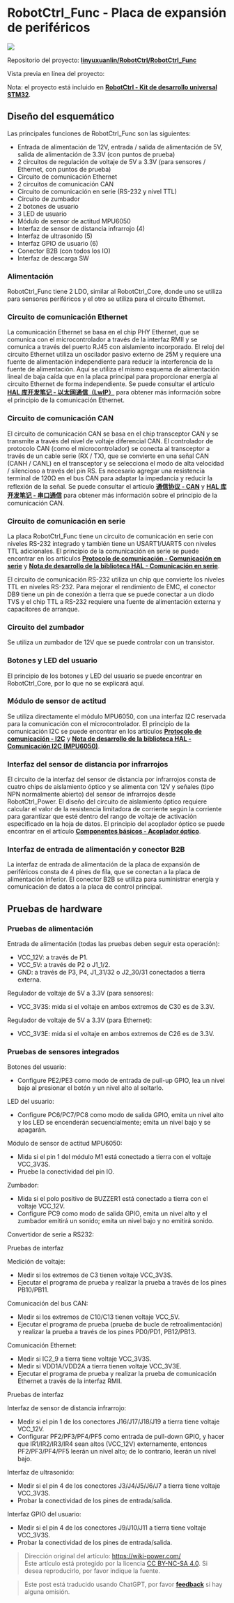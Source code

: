 # RobotCtrl_Func - Placa de expansión de periféricos

![](https://wiki-media-1253965369.cos.ap-guangzhou.myqcloud.com/img/20220527113505.png)

Repositorio del proyecto: [**linyuxuanlin/RobotCtrl/RobotCtrl_Func**](https://github.com/linyuxuanlin/RobotCtrl/tree/main/RobotCtrl_MultiBoard_Project/RobotCtrl_Func)

Vista previa en línea del proyecto:

<div class="altium-iframe-viewer">
  <div
    class="altium-ecad-viewer"
    data-project-src="https://github.com/linyuxuanlin/RobotCtrl/raw/main/RobotCtrl_MultiBoard_Project/RobotCtrl_Func_V0.8B.zip"
  ></div>
</div>

Nota: el proyecto está incluido en [**RobotCtrl - Kit de desarrollo universal STM32**](https://wiki-power.com/es/RobotCtrl-STM32%E9%80%9A%E7%94%A8%E5%BC%80%E5%8F%91%E5%A5%97%E4%BB%B6).

## Diseño del esquemático

Las principales funciones de RobotCtrl_Func son las siguientes:

- Entrada de alimentación de 12V, entrada / salida de alimentación de 5V, salida de alimentación de 3.3V (con puntos de prueba)
- 2 circuitos de regulación de voltaje de 5V a 3.3V (para sensores / Ethernet, con puntos de prueba)
- Circuito de comunicación Ethernet
- 2 circuitos de comunicación CAN
- Circuito de comunicación en serie (RS-232 y nivel TTL)
- Circuito de zumbador
- 2 botones de usuario
- 3 LED de usuario
- Módulo de sensor de actitud MPU6050
- Interfaz de sensor de distancia infrarrojo (4)
- Interfaz de ultrasonido (5)
- Interfaz GPIO de usuario (6)
- Conector B2B (con todos los IO)
- Interfaz de descarga SW

### Alimentación

RobotCtrl_Func tiene 2 LDO, similar al RobotCtrl_Core, donde uno se utiliza para sensores periféricos y el otro se utiliza para el circuito Ethernet. 

### Circuito de comunicación Ethernet

La comunicación Ethernet se basa en el chip PHY Ethernet, que se comunica con el microcontrolador a través de la interfaz RMII y se comunica a través del puerto RJ45 con aislamiento incorporado. El reloj del circuito Ethernet utiliza un oscilador pasivo externo de 25M y requiere una fuente de alimentación independiente para reducir la interferencia de la fuente de alimentación. Aquí se utiliza el mismo esquema de alimentación lineal de baja caída que en la placa principal para proporcionar energía al circuito Ethernet de forma independiente. Se puede consultar el artículo [**HAL 库开发笔记 - 以太网通信（LwIP）**](https://wiki-power.com/es/HAL%E5%BA%93%E5%BC%80%E5%8F%91%E7%AC%94%E8%AE%B0-%E4%BB%A5%E5%A4%AA%E7%BD%91%E9%80%9A%E4%BF%A1%EF%BC%88LwIP%EF%BC%89) para obtener más información sobre el principio de la comunicación Ethernet.

### Circuito de comunicación CAN

El circuito de comunicación CAN se basa en el chip transceptor CAN y se transmite a través del nivel de voltaje diferencial CAN. El controlador de protocolo CAN (como el microcontrolador) se conecta al transceptor a través de un cable serie (RX / TX), que se convierte en una señal CAN (CANH / CANL) en el transceptor y se selecciona el modo de alta velocidad / silencioso a través del pin RS. Es necesario agregar una resistencia terminal de 120Ω en el bus CAN para adaptar la impedancia y reducir la reflexión de la señal. Se puede consultar el artículo [**通信协议 - CAN**](https://wiki-power.com/es/%E9%80%9A%E4%BF%A1%E5%8D%8F%E8%AE%AE-CAN) y [**HAL 库开发笔记 - 串口通信**](https://wiki-power.com/es/HAL%E5%BA%93%E5%BC%80%E5%8F%91%E7%AC%94%E8%AE%B0-CAN%E9%80%9A%E4%BF%A1) para obtener más información sobre el principio de la comunicación CAN.

### Circuito de comunicación en serie

La placa RobotCtrl_Func tiene un circuito de comunicación en serie con niveles RS-232 integrado y también tiene un USART1/UART5 con niveles TTL adicionales. El principio de la comunicación en serie se puede encontrar en los artículos [**Protocolo de comunicación - Comunicación en serie**](https://wiki-power.com/es/%E9%80%9A%E4%BF%A1%E5%8D%8F%E8%AE%AE-%E4%B8%B2%E5%8F%A3%E9%80%9A%E4%BF%A1) y [**Nota de desarrollo de la biblioteca HAL - Comunicación en serie**](https://wiki-power.com/es/HAL%E5%BA%93%E5%BC%80%E5%8F%91%E7%AC%94%E8%AE%B0-%E4%B8%B2%E5%8F%A3%E9%80%9A%E4%BF%A1).

El circuito de comunicación RS-232 utiliza un chip que convierte los niveles TTL en niveles RS-232. Para mejorar el rendimiento de EMC, el conector DB9 tiene un pin de conexión a tierra que se puede conectar a un diodo TVS y el chip TTL a RS-232 requiere una fuente de alimentación externa y capacitores de arranque.

### Circuito del zumbador

Se utiliza un zumbador de 12V que se puede controlar con un transistor.

### Botones y LED del usuario

El principio de los botones y LED del usuario se puede encontrar en RobotCtrl_Core, por lo que no se explicará aquí.

### Módulo de sensor de actitud

Se utiliza directamente el módulo MPU6050, con una interfaz I2C reservada para la comunicación con el microcontrolador. El principio de la comunicación I2C se puede encontrar en los artículos [**Protocolo de comunicación - I2C**](https://wiki-power.com/es/%E9%80%9A%E4%BF%A1%E5%8D%8F%E8%AE%AE-I2C) y [**Nota de desarrollo de la biblioteca HAL - Comunicación I2C (MPU6050)**](https://wiki-power.com/es/HAL%E5%BA%93%E5%BC%80%E5%8F%91%E7%AC%94%E8%AE%B0-I2C%E9%80%9A%E4%BF%A1%EF%BC%88MPU6050%EF%BC%89).

### Interfaz del sensor de distancia por infrarrojos

El circuito de la interfaz del sensor de distancia por infrarrojos consta de cuatro chips de aislamiento óptico y se alimenta con 12V y señales (tipo NPN normalmente abierto) del sensor de infrarrojos desde RobotCtrl_Power. El diseño del circuito de aislamiento óptico requiere calcular el valor de la resistencia limitadora de corriente según la corriente para garantizar que esté dentro del rango de voltaje de activación especificado en la hoja de datos. El principio del acoplador óptico se puede encontrar en el artículo [**Componentes básicos - Acoplador óptico**](https://wiki-power.com/es/%E5%9F%BA%E6%9C%AC%E5%85%83%E5%99%A8%E4%BB%B6-%E5%85%89%E7%94%B5%E8%80%A6%E5%90%88%E5%99%A8).

### Interfaz de entrada de alimentación y conector B2B

La interfaz de entrada de alimentación de la placa de expansión de periféricos consta de 4 pines de fila, que se conectan a la placa de alimentación inferior. El conector B2B se utiliza para suministrar energía y comunicación de datos a la placa de control principal.

## Pruebas de hardware

### Pruebas de alimentación

Entrada de alimentación (todas las pruebas deben seguir esta operación):

- VCC_12V: a través de P1.
- VCC_5V: a través de P2 o J1_1/2.
- GND: a través de P3, P4, J1_31/32 o J2_30/31 conectados a tierra externa.

Regulador de voltaje de 5V a 3.3V (para sensores):

- VCC_3V3S: mida si el voltaje en ambos extremos de C30 es de 3.3V.

Regulador de voltaje de 5V a 3.3V (para Ethernet):

- VCC_3V3E: mida si el voltaje en ambos extremos de C26 es de 3.3V.

### Pruebas de sensores integrados

Botones del usuario:

- Configure PE2/PE3 como modo de entrada de pull-up GPIO, lea un nivel bajo al presionar el botón y un nivel alto al soltarlo.

LED del usuario:

- Configure PC6/PC7/PC8 como modo de salida GPIO, emita un nivel alto y los LED se encenderán secuencialmente; emita un nivel bajo y se apagarán.

Módulo de sensor de actitud MPU6050:

- Mida si el pin 1 del módulo M1 está conectado a tierra con el voltaje VCC_3V3S.
- Pruebe la conectividad del pin IO.

Zumbador:

- Mida si el polo positivo de BUZZER1 está conectado a tierra con el voltaje VCC_12V.
- Configure PC9 como modo de salida GPIO, emita un nivel alto y el zumbador emitirá un sonido; emita un nivel bajo y no emitirá sonido.

Convertidor de serie a RS232:

Pruebas de interfaz

Medición de voltaje:

- Medir si los extremos de C3 tienen voltaje VCC_3V3S.
- Ejecutar el programa de prueba y realizar la prueba a través de los pines PB10/PB11.

Comunicación del bus CAN:

- Medir si los extremos de C10/C13 tienen voltaje VCC_5V.
- Ejecutar el programa de prueba (prueba de bucle de retroalimentación) y realizar la prueba a través de los pines PD0/PD1, PB12/PB13.

Comunicación Ethernet:

- Medir si IC2_9 a tierra tiene voltaje VCC_3V3S.
- Medir si VDD1A/VDD2A a tierra tienen voltaje VCC_3V3E.
- Ejecutar el programa de prueba y realizar la prueba de comunicación Ethernet a través de la interfaz RMII.

Pruebas de interfaz

Interfaz de sensor de distancia infrarrojo:

- Medir si el pin 1 de los conectores J16/J17/J18/J19 a tierra tiene voltaje VCC_12V.
- Configurar PF2/PF3/PF4/PF5 como entrada de pull-down GPIO, y hacer que IR1/IR2/IR3/IR4 sean altos (VCC_12V) externamente, entonces PF2/PF3/PF4/PF5 leerán un nivel alto; de lo contrario, leerán un nivel bajo.

Interfaz de ultrasonido:

- Medir si el pin 4 de los conectores J3/J4/J5/J6/J7 a tierra tiene voltaje VCC_3V3S.
- Probar la conectividad de los pines de entrada/salida.

Interfaz GPIO del usuario:

- Medir si el pin 4 de los conectores J9/J10/J11 a tierra tiene voltaje VCC_3V3S.
- Probar la conectividad de los pines de entrada/salida.

> Dirección original del artículo: <https://wiki-power.com/>  
> Este artículo está protegido por la licencia [CC BY-NC-SA 4.0](https://creativecommons.org/licenses/by/4.0/deed.zh). Si desea reproducirlo, por favor indique la fuente.

> Este post está traducido usando ChatGPT, por favor [**feedback**](https://github.com/linyuxuanlin/Wiki_MkDocs/issues/new) si hay alguna omisión.